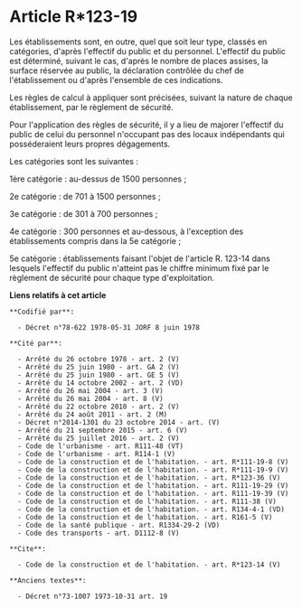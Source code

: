 # Article R*123-19

Les établissements sont, en outre, quel que soit leur type, classés en catégories, d'après l'effectif du public et du
personnel. L'effectif du public est déterminé, suivant le cas, d'après le nombre de places assises, la surface réservée au
public, la déclaration contrôlée du chef de l'établissement ou d'après l'ensemble de ces indications. 

Les règles de calcul à appliquer sont précisées, suivant la nature de chaque établissement, par le règlement de sécurité. 

Pour l'application des règles de sécurité, il y a lieu de majorer l'effectif du public de celui du personnel n'occupant pas
des locaux indépendants qui posséderaient leurs propres dégagements. 

Les catégories sont les suivantes : 

1ère catégorie : au-dessus de 1500 personnes ; 

2e catégorie : de 701 à 1500 personnes ; 

3e catégorie : de 301 à 700 personnes ; 

4e catégorie : 300 personnes et au-dessous, à l'exception des établissements compris dans la 5e catégorie ; 

5e catégorie : établissements faisant l'objet de l'article R. 123-14 dans lesquels l'effectif du public n'atteint pas le
chiffre minimum fixé par le règlement de sécurité pour chaque type d'exploitation.

**Liens relatifs à cet article**

	**Codifié par**:

	  - Décret n°78-622 1978-05-31 JORF 8 juin 1978

	**Cité par**:

	  - Arrêté du 26 octobre 1978 - art. 2 (V)
	  - Arrêté du 25 juin 1980 - art. GA 2 (V)
	  - Arrêté du 25 juin 1980 - art. GE 5 (V)
	  - Arrêté du 14 octobre 2002 - art. 2 (VD)
	  - Arrêté du 26 mai 2004 - art. 3 (V)
	  - Arrêté du 26 mai 2004 - art. 8 (V)
	  - Arrêté du 22 octobre 2010 - art. 2 (V)
	  - Arrêté du 24 août 2011 - art. 2 (M)
	  - Décret n°2014-1301 du 23 octobre 2014 - art. (V)
	  - Arrêté du 21 septembre 2015 - art. 6 (V)
	  - Arrêté du 25 juillet 2016 - art. 2 (V)
	  - Code de l'urbanisme - art. R111-48 (VT)
	  - Code de l'urbanisme - art. R114-1 (V)
	  - Code de la construction et de l'habitation. - art. R*111-19-8 (V)
	  - Code de la construction et de l'habitation. - art. R*111-19-9 (V)
	  - Code de la construction et de l'habitation. - art. R*123-36 (V)
	  - Code de la construction et de l'habitation. - art. R111-19-29 (V)
	  - Code de la construction et de l'habitation. - art. R111-19-39 (V)
	  - Code de la construction et de l'habitation. - art. R111-38 (V)
	  - Code de la construction et de l'habitation. - art. R134-4-1 (VD)
	  - Code de la construction et de l'habitation. - art. R161-5 (V)
	  - Code de la santé publique - art. R1334-29-2 (VD)
	  - Code des transports - art. D1112-8 (V)

	**Cite**:

	  - Code de la construction et de l'habitation. - art. R*123-14 (V)

	**Anciens textes**:

	  - Décret n°73-1007 1973-10-31 art. 19
